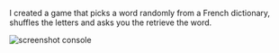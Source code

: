 I created a game that picks a word randomly from a French dictionary, shuffles the letters and asks you the retrieve the word.

![screenshot console](https://user-images.githubusercontent.com/29837880/31590929-43d00064-b1e7-11e7-949d-1562fca43c4c.PNG)
